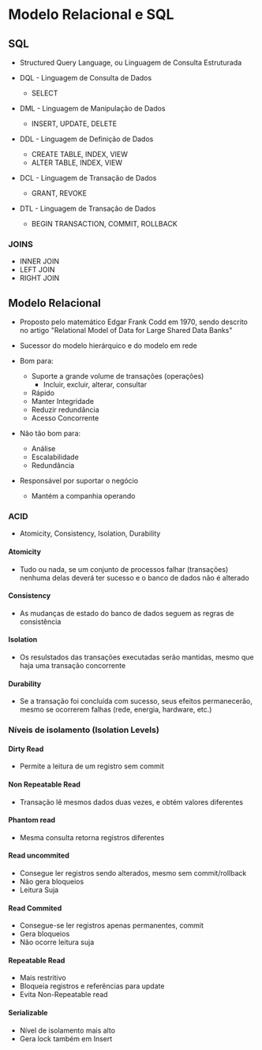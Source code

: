 # Modelo Relacional e SQL

## SQL

- Structured Query Language, ou Linguagem de Consulta Estruturada

- DQL - Linguagem de Consulta de Dados
  - SELECT
- DML - Linguagem de Manipulação de Dados
  - INSERT, UPDATE, DELETE
- DDL - Linguagem de Definição de Dados
  - CREATE TABLE, INDEX, VIEW
  - ALTER TABLE, INDEX, VIEW
- DCL - Linguagem de Transação de Dados
  - GRANT, REVOKE
- DTL - Linguagem de Transação de Dados
  - BEGIN TRANSACTION, COMMIT, ROLLBACK

### JOINS

- INNER JOIN
- LEFT JOIN
- RIGHT JOIN

## Modelo Relacional

-  Proposto pelo matemático Edgar Frank Codd em 1970, sendo descrito no artigo "Relational Model of Data for Large Shared Data Banks"
- Sucessor do modelo hierárquico e do modelo em rede

- Bom para:
  - Suporte a grande volume de transações (operações)
    - Incluir, excluir, alterar, consultar
  - Rápido
  - Manter Integridade
  - Reduzir redundância
  - Acesso Concorrente

- Não tão bom para:
  - Análise
  - Escalabilidade
  - Redundância

- Responsável por suportar o negócio
  - Mantém a companhia operando

### ACID

- Atomicity, Consistency, Isolation, Durability

#### Atomicity

- Tudo ou nada, se um conjunto de processos falhar (transações) nenhuma delas deverá ter sucesso e o banco de dados não é alterado

#### Consistency

- As mudanças de estado do banco de dados seguem as regras de consistência

#### Isolation

- Os resulstados das transações executadas serão mantidas, mesmo que haja uma transação concorrente

#### Durability

- Se a transação foi concluída com sucesso, seus efeitos permanecerão, mesmo se ocorrerem falhas (rede, energia, hardware, etc.)

### Níveis de isolamento (Isolation Levels)

#### Dirty Read

- Permite a leitura de um registro sem commit

#### Non Repeatable Read

- Transação lê mesmos dados duas vezes, e obtém valores diferentes

#### Phantom read

- Mesma consulta retorna registros diferentes

#### Read uncommited

- Consegue ler registros sendo alterados, mesmo sem commit/rollback
- Não gera bloqueios
- Leitura Suja

#### Read Commited

- Consegue-se ler registros apenas permanentes, commit
- Gera bloqueios
- Não ocorre leitura suja

#### Repeatable Read

- Mais restritivo
- Bloqueia registros e referências para update
- Evita Non-Repeatable read

#### Serializable

- Nível de isolamento mais alto
- Gera lock também em Insert

